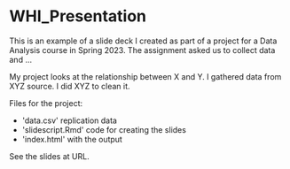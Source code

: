 # WHI_Presentation

This is an example of a slide deck I created as part of a project for a Data Analysis course in Spring 2023. The assignment asked us to collect data and ... 

My project looks at the relationship between X and Y. I gathered data from XYZ source. I did XYZ to clean it. 

Files for the project:
- 'data.csv' replication data
- 'slidescript.Rmd' code for creating the slides
- 'index.html' with the output

See the slides at URL. 
